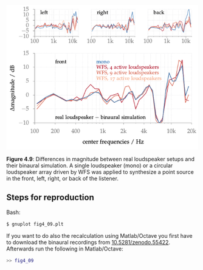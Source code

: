 ![Fig 4.9](fig4_09.png)

**Figure 4.9**: Differences in magnitude between real loudspeaker setups and
their binaural simulation. A single loudspeaker (mono) or a circular loudspeaker
array driven by WFS was applied to synthesize a point source in the front, left,
right, or back of the listener.

## Steps for reproduction

Bash:
```Bash
$ gnuplot fig4_09.plt
```

If you want to do also the recalculation using Matlab/Octave you first have to
download the binaural recordings from  [10.5281/zenodo.55422](http://dx.doi.org/10.5281/zenodo.55422).
Afterwards run the following in Matlab/Octave:
```Matlab
>> fig4_09
```
